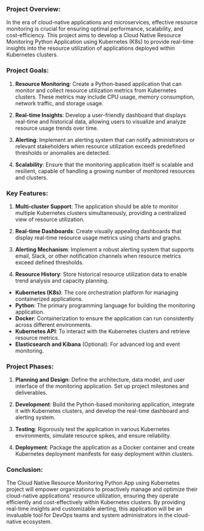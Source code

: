 ### Project Overview:
In the era of cloud-native applications and microservices, effective resource monitoring is crucial for ensuring optimal performance, scalability, and cost-efficiency. This project aims to develop a Cloud Native Resource Monitoring Python Application using Kubernetes (K8s) to provide real-time insights into the resource utilization of applications deployed within Kubernetes clusters.

### Project Goals:

1. **Resource Monitoring**: Create a Python-based application that can monitor and collect resource utilization metrics from Kubernetes clusters. These metrics may include CPU usage, memory consumption, network traffic, and storage usage.

2. **Real-time Insights**: Develop a user-friendly dashboard that displays real-time and historical data, allowing users to visualize and analyze resource usage trends over time.

3. **Alerting**: Implement an alerting system that can notify administrators or relevant stakeholders when resource utilization exceeds predefined thresholds or anomalies are detected.

4. **Scalability**: Ensure that the monitoring application itself is scalable and resilient, capable of handling a growing number of monitored resources and clusters.

### Key Features:

1. **Multi-cluster Support**: The application should be able to monitor multiple Kubernetes clusters simultaneously, providing a centralized view of resource utilization.

2. **Real-time Dashboards**: Create visually appealing dashboards that display real-time resource usage metrics using charts and graphs.

3. **Alerting Mechanism**: Implement a robust alerting system that supports email, Slack, or other notification channels when resource metrics exceed defined thresholds.

4. **Resource History**: Store historical resource utilization data to enable trend analysis and capacity planning.

- **Kubernetes (K8s)**: The core orchestration platform for managing containerized applications.
- **Python**: The primary programming language for building the monitoring application.
- **Docker**: Containerization to ensure the application can run consistently across different environments.
- **Kubernetes API**: To interact with the Kubernetes clusters and retrieve resource metrics.
- **Elasticsearch and Kibana** (Optional): For advanced log and event monitoring.

### Project Phases:

1. **Planning and Design**: Define the architecture, data model, and user interface of the monitoring application. Set up project milestones and deliverables.

2. **Development**: Build the Python-based monitoring application, integrate it with Kubernetes clusters, and develop the real-time dashboard and alerting system.

3. **Testing**: Rigorously test the application in various Kubernetes environments, simulate resource spikes, and ensure reliability.

4. **Deployment**: Package the application as a Docker container and create Kubernetes deployment manifests for easy deployment within clusters.



### Conclusion:

The Cloud Native Resource Monitoring Python App using Kubernetes project will empower organizations to proactively manage and optimize their cloud-native applications' resource utilization, ensuring they operate efficiently and cost-effectively within Kubernetes clusters. By providing real-time insights and customizable alerting, this application will be an invaluable tool for DevOps teams and system administrators in the cloud-native ecosystem.